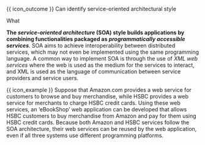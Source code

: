 <span id="prereqs"></span>

<span id="outcomes">{{ icon_outcome }} Can identify service-oriented architectural style</span>

<span id="title">What</span>

<div id="body">

**The _service-oriented architecture_ (SOA) style builds applications by combining functionalities packaged as _programmatically accessible services_**. SOA aims to achieve interoperability between distributed services, which may not even be implemented using the same programming language. A common way to implement SOA is through the use of _XML web services_ where the web is used as the medium for the services to interact, and XML is used as the language of communication between service providers and service users.

<box>

{{ icon_example }} Suppose that Amazon.com provides a web service for customers to browse and buy merchandise, while HSBC provides a web service for merchants to charge HSBC credit cards. Using these web services, an ‘eBookShop’ web application can be developed that allows HSBC customers to buy merchandise from Amazon and pay for them using HSBC credit cards. Because both Amazon and HSBC services follow the SOA architecture, their web services can be reused by the web application, even if all three systems use different programming platforms.

<pic src="{{baseUrl}}/architecture/architecturalStyles/serviceOriented/what/images/amazonWebServices.png" height="280" />
<p/>

</box>

</div>

<div id="extras">
<include src="resources.md" />
</div>

